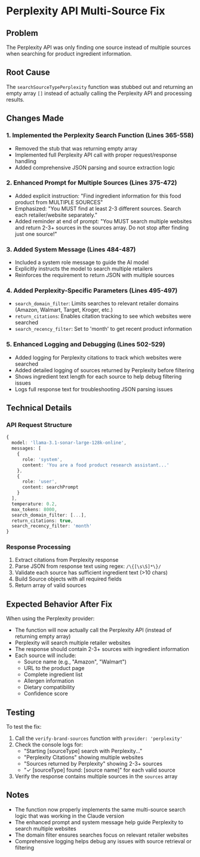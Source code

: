 # Perplexity API Multi-Source Fix

## Problem
The Perplexity API was only finding one source instead of multiple sources when searching for product ingredient information.

## Root Cause
The `searchSourceTypePerplexity` function was stubbed out and returning an empty array `[]` instead of actually calling the Perplexity API and processing results.

## Changes Made

### 1. **Implemented the Perplexity Search Function** (Lines 365-558)
- Removed the stub that was returning empty array
- Implemented full Perplexity API call with proper request/response handling
- Added comprehensive JSON parsing and source extraction logic

### 2. **Enhanced Prompt for Multiple Sources** (Lines 375-472)
- Added explicit instruction: "Find ingredient information for this food product from MULTIPLE SOURCES"
- Emphasized: "You MUST find at least 2-3 different sources. Search each retailer/website separately."
- Added reminder at end of prompt: "You MUST search multiple websites and return 2-3+ sources in the sources array. Do not stop after finding just one source!"

### 3. **Added System Message** (Lines 484-487)
- Included a system role message to guide the AI model
- Explicitly instructs the model to search multiple retailers
- Reinforces the requirement to return JSON with multiple sources

### 4. **Added Perplexity-Specific Parameters** (Lines 495-497)
- `search_domain_filter`: Limits searches to relevant retailer domains (Amazon, Walmart, Target, Kroger, etc.)
- `return_citations`: Enables citation tracking to see which websites were searched
- `search_recency_filter`: Set to 'month' to get recent product information

### 5. **Enhanced Logging and Debugging** (Lines 502-529)
- Added logging for Perplexity citations to track which websites were searched
- Added detailed logging of sources returned by Perplexity before filtering
- Shows ingredient text length for each source to help debug filtering issues
- Logs full response text for troubleshooting JSON parsing issues

## Technical Details

### API Request Structure
```typescript
{
  model: 'llama-3.1-sonar-large-128k-online',
  messages: [
    {
      role: 'system',
      content: 'You are a food product research assistant...'
    },
    {
      role: 'user',
      content: searchPrompt
    }
  ],
  temperature: 0.2,
  max_tokens: 8000,
  search_domain_filter: [...],
  return_citations: true,
  search_recency_filter: 'month'
}
```

### Response Processing
1. Extract citations from Perplexity response
2. Parse JSON from response text using regex: `/\{[\s\S]*\}/`
3. Validate each source has sufficient ingredient text (>10 chars)
4. Build Source objects with all required fields
5. Return array of valid sources

## Expected Behavior After Fix

When using the Perplexity provider:
- The function will now actually call the Perplexity API (instead of returning empty array)
- Perplexity will search multiple retailer websites
- The response should contain 2-3+ sources with ingredient information
- Each source will include:
  - Source name (e.g., "Amazon", "Walmart")
  - URL to the product page
  - Complete ingredient list
  - Allergen information
  - Dietary compatibility
  - Confidence score

## Testing

To test the fix:
1. Call the `verify-brand-sources` function with `provider: 'perplexity'`
2. Check the console logs for:
   - "Starting [sourceType] search with Perplexity..."
   - "Perplexity Citations" showing multiple websites
   - "Sources returned by Perplexity" showing 2-3+ sources
   - "✓ [sourceType] found: [source name]" for each valid source
3. Verify the response contains multiple sources in the `sources` array

## Notes

- The function now properly implements the same multi-source search logic that was working in the Claude version
- The enhanced prompt and system message help guide Perplexity to search multiple websites
- The domain filter ensures searches focus on relevant retailer websites
- Comprehensive logging helps debug any issues with source retrieval or filtering

